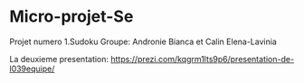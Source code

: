 # Micro-projet-Se

Projet numero 1.Sudoku
Groupe: Andronie Bianca et Calin Elena-Lavinia

La deuxieme presentation: https://prezi.com/kqgrm1lts9p6/presentation-de-l039equipe/
